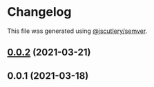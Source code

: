 # Changelog

This file was generated using [@jscutlery/semver](https://github.com/jscutlery/semver).

## [0.0.2](https://github.com/juicycleff/ultimate-backend/compare/v0.0.1...v0.0.2) (2021-03-21)


## 0.0.1 (2021-03-18)
